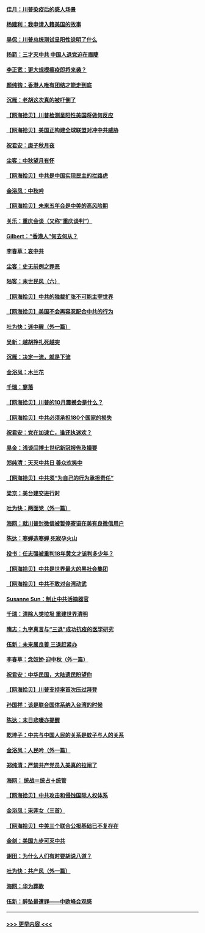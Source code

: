 #### [佳月：川普染疫后的感人场景](../pages/nsc993/n12456994.md?t=10070202) 
#### [杨建利：我申请入籍美国的故事](../pages/nsc993/n12455635.md?t=10070202) 
#### [吴侃：川普总统测试呈阳性说明了什么](../pages/nsc993/n12451869.md?t=10070202) 
#### [扬箭：三才灭中共 中国人退党迫在眉睫](../pages/nsc993/n12451842.md?t=10070202) 
#### [李正宽：更大规模瘟疫即将来袭？](../pages/nsc993/n12451455.md?t=10070202) 
#### [颜纯钩：香港人唯有团结才能走到底](../pages/nsc993/n12450870.md?t=10070202) 
#### [沉雁：老胡这次真的被吓倒了](../pages/nsc993/n12449796.md?t=10070202) 
#### [【网海拾贝】川普检测呈阳性美国将做何反应](../pages/nsc993/n12449042.md?t=10070202) 
#### [【网海拾贝】美国正构建全球联盟对冲中共威胁](../pages/nsc993/n12446580.md?t=10070202) 
#### [祝君安：庚子秋月夜](../pages/nsc993/n12445870.md?t=10070202) 
#### [尘客：中秋望月有怀](../pages/nsc993/n12444632.md?t=10070202) 
#### [【网海拾贝】中共是中国实现民主的拦路虎](../pages/nsc993/n12443573.md?t=10070202) 
#### [金浴凤：中秋吟](../pages/nsc993/n12441773.md?t=10070202) 
#### [【网海拾贝】未来五年会是中美的高风险期](../pages/nsc993/n12440760.md?t=10070202) 
#### [关乐：重庆会谈（又称“重庆谈判”）](../pages/nsc993/n12437525.md?t=10070202) 
#### [Gilbert：“香港人”何去何从？](../pages/nsc993/n12435894.md?t=10070202) 
#### [李春草：哀中共](../pages/nsc993/n12435874.md?t=10070202) 
#### [尘客：史无前例之罪恶](../pages/nsc993/n12435762.md?t=10070202) 
#### [陆客：末世民风（六）](../pages/nsc993/n12435354.md?t=10070202) 
#### [【网海拾贝】中共的独裁扩张不可能主宰世界](../pages/nsc993/n12435151.md?t=10070202) 
#### [【网海拾贝】美国不会再容忍配合中共的行为](../pages/nsc993/n12433808.md?t=10070202) 
#### [吐为快：迷中醒（外一篇）](../pages/nsc993/n12433585.md?t=10070202) 
#### [吴新：越胡挣扎死越突](../pages/nsc993/n12433562.md?t=10070202) 
#### [沉雁：决定一流，就是下流](../pages/nsc993/n12432128.md?t=10070202) 
#### [金浴凤：木兰花](../pages/nsc993/n12432124.md?t=10070202) 
#### [千瑞：寥落](../pages/nsc993/n12432071.md?t=10070202) 
#### [【网海拾贝】川普的10月震撼会是什么？](../pages/nsc993/n12431624.md?t=10070202) 
#### [【网海拾贝】中共必须承担180个国家的损失](../pages/nsc993/n12428893.md?t=10070202) 
#### [祝君安：党在加速亡，谁还执迷欢？](../pages/nsc993/n12428652.md?t=10070202) 
#### [易金：浅谈闫博士世纪新冠报告及撮要](../pages/nsc993/n12426822.md?t=10070202) 
#### [郑纯清：天灭中共日 善众欢笑中](../pages/nsc993/n12426784.md?t=10070202) 
#### [【网海拾贝】中共须“为自己的行为承担责任”](../pages/nsc993/n12426067.md?t=10070202) 
#### [梁京：美台建交进行时](../pages/nsc993/n12424066.md?t=10070202) 
#### [吐为快：两面党（外一篇）](../pages/nsc993/n12424043.md?t=10070202) 
#### [海网：就川普封微信被暂停寄语在美有良微信用户](../pages/nsc993/n12424021.md?t=10070202) 
#### [陈达：寒蝉造寒蝉 死寂孕火山](../pages/nsc993/n12423958.md?t=10070202) 
#### [投书：任志强被重判18年黄文才该判多少年？](../pages/nsc993/n12423672.md?t=10070202) 
#### [【网海拾贝】中共是世界最大的黑社会集团](../pages/nsc993/n12423543.md?t=10070202) 
#### [【网海拾贝】中共不敢对台湾动武](../pages/nsc993/n12421418.md?t=10070202) 
#### [Susanne Sun：制止中共活摘器官](../pages/nsc993/n12419654.md?t=10070202) 
#### [千瑞：清除人类垃圾 重建世界清明](../pages/nsc993/n12419414.md?t=10070202) 
#### [隋志：九字真言与“三退”成功抗疫的医学研究](../pages/nsc993/n12419248.md?t=10070202) 
#### [伍新：未来属良善 三退赶紧办](../pages/nsc993/n12418496.md?t=10070202) 
#### [李春草：念奴娇·迎中秋（外一篇）](../pages/nsc993/n12418465.md?t=10070202) 
#### [祝君安：中华民国，大陆遗民盼望你](../pages/nsc993/n12418089.md?t=10070202) 
#### [【网海拾贝】川普支持率首次压过拜登](../pages/nsc993/n12418050.md?t=10070202) 
#### [孙国祥：该是联合国体系纳入台湾的时候](../pages/nsc993/n12417369.md?t=10070202) 
#### [陈达：末日悲嚎亦提醒](../pages/nsc993/n12416736.md?t=10070202) 
#### [乾坤子：中共与中国人民的关系是蚊子与人的关系](../pages/nsc993/n12416632.md?t=10070202) 
#### [金浴凤：人民吟（外一篇）](../pages/nsc993/n12416567.md?t=10070202) 
#### [郑纯清：严禁共产党员入美真的拉闸了](../pages/nsc993/n12416550.md?t=10070202) 
#### [海网： 统战＝统占＋统管](../pages/nsc993/n12416404.md?t=10070202) 
#### [【网海拾贝】中共攻击和侵蚀国际人权体系](../pages/nsc993/n12416250.md?t=10070202) 
#### [金浴凤：采莲女（三首）](../pages/nsc993/n12415517.md?t=10070202) 
#### [【网海拾贝】中美三个联合公报基础已不复存在](../pages/nsc993/n12415054.md?t=10070202) 
#### [金剑：美国九步可灭中共](../pages/nsc993/n12413183.md?t=10070202) 
#### [谢田：为什么人们有时要胡说八道？](../pages/nsc993/n12411861.md?t=10070202) 
#### [吐为快：共产风（外一篇）](../pages/nsc993/n12411761.md?t=10070202) 
#### [海网：华为葬歌](../pages/nsc993/n12410381.md?t=10070202) 
#### [伍新：醉坠最遭罪——中欧峰会观感](../pages/nsc993/n12410364.md?t=10070202) 

----
#### [ >>> 更早内容 <<< ](../indexes/nsc993-earlier.md)
